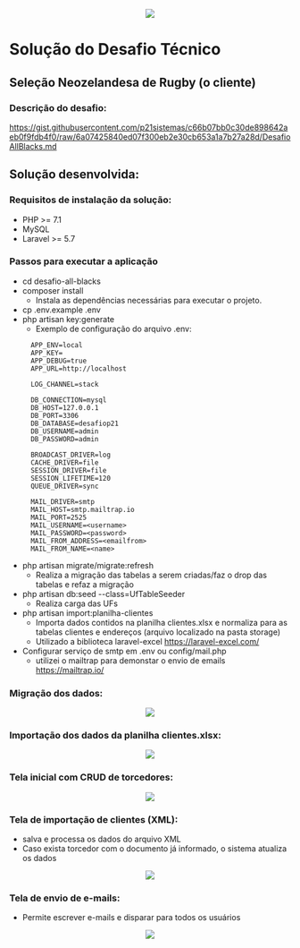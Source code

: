 <p align="center"><img src="http://allblacks.p21sistemas.com.br/images/logo.png"></p>

# Solução do Desafio Técnico

## Seleção Neozelandesa de Rugby (o cliente)

### Descrição do desafio:
https://gist.githubusercontent.com/p21sistemas/c66b07bb0c30de898642aeb0f9fdb4f0/raw/6a07425840ed07f300eb2e30cb653a1a7b27a28d/DesafioAllBlacks.md

## Solução desenvolvida:

### Requisitos de instalação da solução:
* PHP >= 7.1
* MySQL
* Laravel >= 5.7

### Passos para executar a aplicação
* cd desafio-all-blacks
* composer install
  * Instala as dependências necessárias para executar o projeto.
* cp .env.example .env
* php artisan key:generate
  * Exemplo de configuração do arquivo .env:
  ```
    APP_ENV=local
    APP_KEY=
    APP_DEBUG=true
    APP_URL=http://localhost

    LOG_CHANNEL=stack

    DB_CONNECTION=mysql
    DB_HOST=127.0.0.1
    DB_PORT=3306
    DB_DATABASE=desafiop21
    DB_USERNAME=admin
    DB_PASSWORD=admin

    BROADCAST_DRIVER=log
    CACHE_DRIVER=file
    SESSION_DRIVER=file
    SESSION_LIFETIME=120
    QUEUE_DRIVER=sync

    MAIL_DRIVER=smtp
    MAIL_HOST=smtp.mailtrap.io
    MAIL_PORT=2525
    MAIL_USERNAME=<username>
    MAIL_PASSWORD=<password>
    MAIL_FROM_ADDRESS=<emailfrom>
    MAIL_FROM_NAME=<name>
  ```
* php artisan migrate/migrate:refresh
  * Realiza a migração das tabelas a serem criadas/faz o drop das tabelas e refaz a migração
* php artisan db:seed --class=UfTableSeeder
  * Realiza carga das UFs
* php artisan import:planilha-clientes
  * Importa dados contidos na planilha clientes.xlsx e normaliza para as tabelas clientes e endereços (arquivo localizado na pasta storage)
  * Utilizado a biblioteca laravel-excel https://laravel-excel.com/
* Configurar serviço de smtp em .env ou config/mail.php
  * utilizei o mailtrap para demonstar o envio de emails https://mailtrap.io/

### Migração dos dados:
<p align="center"><img src="https://drive.google.com/uc?export=view&id=1uI01V3Hy1UVsr0WlbdimrxcJX3r_mPXF"></p>

### Importação dos dados da planilha clientes.xlsx:
<p align="center"><img src="https://drive.google.com/uc?export=view&id=1nl6prLbA0PUGjsruTNs11NcjCi_edL1f"></p>

### Tela inicial com CRUD de torcedores:
<p align="center"><img src="https://drive.google.com/uc?export=view&id=1teUYuOZqUG0JkTb68koM40U78L4fg02E"></p>

### Tela de importação de clientes (XML):
* salva e processa os dados do arquivo XML
* Caso exista torcedor com o documento já informado, o sistema atualiza os dados 
<p align="center"><img src="https://drive.google.com/uc?export=view&id=11VyFZ1B9b3_oFrfhHCwq-NhZHgiCIhpD"></p>

### Tela de envio de e-mails:
* Permite escrever e-mails e disparar para todos os usuários
<p align="center"><img src="https://drive.google.com/uc?export=view&id=1ozLf8SAZ5Xb59ARIDKmIkFKTN-KtVWfG"></p>
